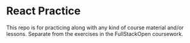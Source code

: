 # React Practice
This repo is for practicing along with any kind of course material and/or lessons.
Separate from the exercises in the FullStackOpen coursework.